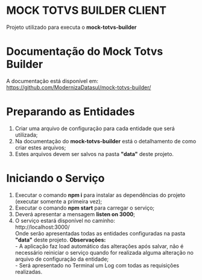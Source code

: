# MOCK TOTVS BUILDER CLIENT
Projeto utilizado para executa o **mock-totvs-builder**

# Documentação do Mock Totvs Builder
A documentação está disponível em:<br>https://github.com/ModernizaDatasul/mock-totvs-builder/

# Preparando as Entidades
1. Criar uma arquivo de configuração para cada entidade que será utilizada;
2. Na documentação do **mock-totvs-builder** está o detalhamento de como criar estes arquivos;
3. Estes arquivos devem ser salvos na pasta **"data"** deste projeto.

# Iniciando o Serviço
1. Executar o comando **npm i** para instalar as dependências do projeto (executar somente a primeira vez);
2. Executar o comando **npm start** para carregar o serviço;
3. Deverá apresentar a mensagem **listen on 3000**;
4. O serviço estará disponível no caminho:<br>http://localhost:3000/<br>Onde serão apresentadas todas as entidades configuradas na pasta **"data"** deste projeto.
**Observações:**<br>- A aplicação faz load automático das alterações após salvar, não é necessário reiniciar o serviço quando for realizada alguma alteração no arquivo de configuração da entidade;<br>- Será apresentado no Terminal um Log com todas as requisições realizadas.
